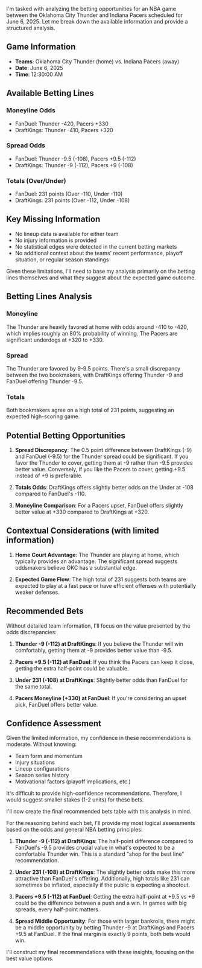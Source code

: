 I'm tasked with analyzing the betting opportunities for an NBA game between the Oklahoma City Thunder and Indiana Pacers scheduled for June 6, 2025. Let me break down the available information and provide a structured analysis.

## Game Information
- **Teams**: Oklahoma City Thunder (home) vs. Indiana Pacers (away)
- **Date**: June 6, 2025
- **Time**: 12:30:00 AM

## Available Betting Lines

### Moneyline Odds
- FanDuel: Thunder -420, Pacers +330
- DraftKings: Thunder -410, Pacers +320

### Spread Odds
- FanDuel: Thunder -9.5 (-108), Pacers +9.5 (-112)
- DraftKings: Thunder -9 (-112), Pacers +9 (-108)

### Totals (Over/Under)
- FanDuel: 231 points (Over -110, Under -110)
- DraftKings: 231 points (Over -112, Under -108)

## Key Missing Information
- No lineup data is available for either team
- No injury information is provided
- No statistical edges were detected in the current betting markets
- No additional context about the teams' recent performance, playoff situation, or regular season standings

Given these limitations, I'll need to base my analysis primarily on the betting lines themselves and what they suggest about the expected game outcome.

## Betting Lines Analysis

### Moneyline
The Thunder are heavily favored at home with odds around -410 to -420, which implies roughly an 80% probability of winning. The Pacers are significant underdogs at +320 to +330.

### Spread
The Thunder are favored by 9-9.5 points. There's a small discrepancy between the two bookmakers, with DraftKings offering Thunder -9 and FanDuel offering Thunder -9.5.

### Totals
Both bookmakers agree on a high total of 231 points, suggesting an expected high-scoring game.

## Potential Betting Opportunities

1. **Spread Discrepancy**: The 0.5 point difference between DraftKings (-9) and FanDuel (-9.5) for the Thunder spread could be significant. If you favor the Thunder to cover, getting them at -9 rather than -9.5 provides better value. Conversely, if you like the Pacers to cover, getting +9.5 instead of +9 is preferable.

2. **Totals Odds**: DraftKings offers slightly better odds on the Under at -108 compared to FanDuel's -110.

3. **Moneyline Comparison**: For a Pacers upset, FanDuel offers slightly better value at +330 compared to DraftKings at +320.

## Contextual Considerations (with limited information)

1. **Home Court Advantage**: The Thunder are playing at home, which typically provides an advantage. The significant spread suggests oddsmakers believe OKC has a substantial edge.

2. **Expected Game Flow**: The high total of 231 suggests both teams are expected to play at a fast pace or have efficient offenses with potentially weaker defenses.

## Recommended Bets

Without detailed team information, I'll focus on the value presented by the odds discrepancies:

1. **Thunder -9 (-112) at DraftKings**: If you believe the Thunder will win comfortably, getting them at -9 provides better value than -9.5.

2. **Pacers +9.5 (-112) at FanDuel**: If you think the Pacers can keep it close, getting the extra half-point could be valuable.

3. **Under 231 (-108) at DraftKings**: Slightly better odds than FanDuel for the same total.

4. **Pacers Moneyline (+330) at FanDuel**: If you're considering an upset pick, FanDuel offers better value.

## Confidence Assessment

Given the limited information, my confidence in these recommendations is moderate. Without knowing:
- Team form and momentum
- Injury situations
- Lineup configurations
- Season series history
- Motivational factors (playoff implications, etc.)

It's difficult to provide high-confidence recommendations. Therefore, I would suggest smaller stakes (1-2 units) for these bets.

I'll now create the final recommended bets table with this analysis in mind.

For the reasoning behind each bet, I'll provide my most logical assessments based on the odds and general NBA betting principles:

1. **Thunder -9 (-112) at DraftKings**: The half-point difference compared to FanDuel's -9.5 provides crucial value in what's expected to be a comfortable Thunder win. This is a standard "shop for the best line" recommendation.

2. **Under 231 (-108) at DraftKings**: The slightly better odds make this more attractive than FanDuel's offering. Additionally, high totals like 231 can sometimes be inflated, especially if the public is expecting a shootout.

3. **Pacers +9.5 (-112) at FanDuel**: Getting the extra half-point at +9.5 vs +9 could be the difference between a push and a win. In games with big spreads, every half-point matters.

4. **Spread Middle Opportunity**: For those with larger bankrolls, there might be a middle opportunity by betting Thunder -9 at DraftKings and Pacers +9.5 at FanDuel. If the final margin is exactly 9 points, both bets would win.

I'll construct my final recommendations with these insights, focusing on the best value options.